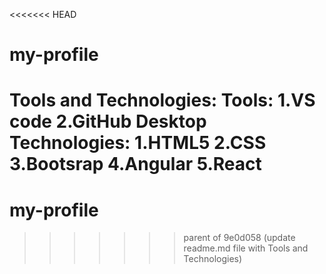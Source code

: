 <<<<<<< HEAD
# my-profile


Tools and Technologies:
Tools:
 1.VS code
 2.GitHub Desktop
 Technologies:
 1.HTML5
 2.CSS
 3.Bootsrap
 4.Angular
 5.React
=======
# my-profile
>>>>>>> parent of 9e0d058 (update readme.md file with Tools and Technologies)
